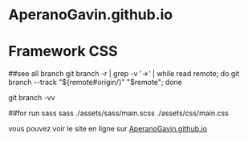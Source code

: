 # AperanoGavin.github.io

<h1>Framework CSS</h1>

##see all branch 
git branch -r | grep -v '\->' | while read remote; do git branch --track "${remote#origin/}" "$remote"; done

git branch -vv


##for run sass
sass ./assets/sass/main.scss  ./assets/css/main.css


vous pouvez voir le site en ligne sur [AperanoGavin.github.io](https://gavinaperano.me/)